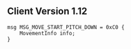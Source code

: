 ## Client Version 1.12

```rust,ignore
msg MSG_MOVE_START_PITCH_DOWN = 0xC0 {
    MovementInfo info;    
}

```
